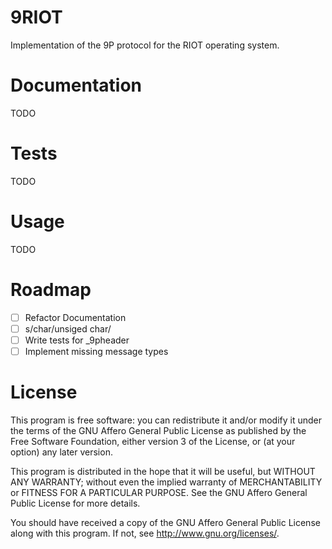 9RIOT
=====

Implementation of the 9P protocol for the RIOT operating system.

Documentation
=============

TODO

Tests
=====

TODO

Usage
=====

TODO

Roadmap
=======

* [ ] Refactor Documentation
* [ ] s/char/unsiged char/
* [ ] Write tests for _9pheader
* [ ] Implement missing message types

License
=======

This program is free software: you can redistribute it and/or
modify it under the terms of the GNU Affero General Public
License as published by the Free Software Foundation, either
version 3 of the License, or (at your option) any later version.

This program is distributed in the hope that it will be useful,
but WITHOUT ANY WARRANTY; without even the implied warranty of
MERCHANTABILITY or FITNESS FOR A PARTICULAR PURPOSE. See the GNU
Affero General Public License for more details.

You should have received a copy of the GNU Affero General Public
License along with this program. If not, see
<http://www.gnu.org/licenses/>.
